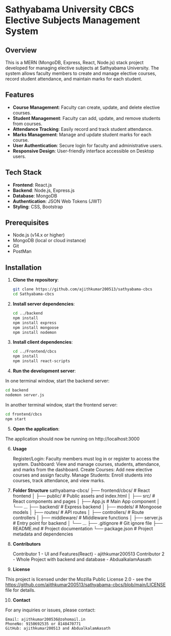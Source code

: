 # Sathyabama University CBCS Elective Subjects Management System

## Overview

This is a MERN (MongoDB, Express, React, Node.js) stack project developed for managing elective subjects at Sathyabama University. The system allows faculty members to create and manage elective courses, record student attendance, and maintain marks for each student.

## Features

- **Course Management**: Faculty can create, update, and delete elective courses.
- **Student Management**: Faculty can add, update, and remove students from courses.
- **Attendance Tracking**: Easily record and track student attendance.
- **Marks Management**: Manage and update student marks for each course.
- **User Authentication**: Secure login for faculty and administrative users.
- **Responsive Design**: User-friendly interface accessible on Desktop users.

## Tech Stack

- **Frontend**: React.js
- **Backend**: Node.js, Express.js
- **Database**: MongoDB
- **Authentication**: JSON Web Tokens (JWT)
- **Styling**: CSS, Bootstrap

## Prerequisites

- Node.js (v14.x or higher)
- MongoDB (local or cloud instance)
- Git
- PostMan

## Installation

1. **Clone the repository**:
    ```bash
    git clone https://github.com/ajithkumar200513/sathyabama-cbcs
    cd Sathyabama-cbcs
    ```

2. **Install server dependencies**:
    ```bash
    cd ../backend
    npm install
    npm install express
    npm install mongoose
    npm install nodemon
    ```

3. **Install client dependencies**:
    ```bash
    cd ../Frontend/cbcs
    npm install
    npm install react-scripts
    ```
4. **Run the development server**:

In one terminal window, start the backend server:


 ```bash
cd backend
nodemon server.js
 ```

In another terminal window, start the frontend server:


 ```bash
cd frontend/cbcs
npm start
```

5. **Open the application**:

The application should now be running on http://localhost:3000

6. **Usage**

    Register/Login: Faculty members must log in or register to access the system.
    Dashboard: View and manage courses, students, attendance, and marks from the dashboard.
    Create Courses: Add new elective courses and assign faculty.
    Manage Students: Enroll students into courses, track attendance, and view marks.

7. **Folder Structure**
sathyabama-cbcs/
├── frontend/cbcs/                # React frontend
│   ├── public/            # Public assets and index.html
│   ├── src/               # React components and pages
│   ├── App.js             # Main App component
│   └── ...
├── backend/                # Express backend
│   ├── models/            # Mongoose models
│   ├── routes/            # API routes
│   ├── controllers/       # Route controllers
│   ├── middleware/        # Middleware functions
│   ├── server.js          # Entry point for backend
│   └── ...
├── .gitignore             # Git ignore file
├── README.md              # Project documentation
└── package.json           # Project metadata and dependencies


8. **Contributors**

    Contributor 1 - UI and Features(React) - ajithkumar200513
    Contributor 2 - Whole Project with backend and database - AbdualkalamAasath

9. **License**

This project is licensed under the Mozilla Public License 2.0 - see the https://github.com/ajithkumar200513/sathyabama-cbcs/blob/main/LICENSE file for details.

10. **Contact**

For any inquiries or issues, please contact:

    Email: ajithkumar200536@zohomail.in 
    PhoneNo: 9150692535 or 8148470771
    GitHub: ajithkumar200513 and AbdualkalamAasath
    
